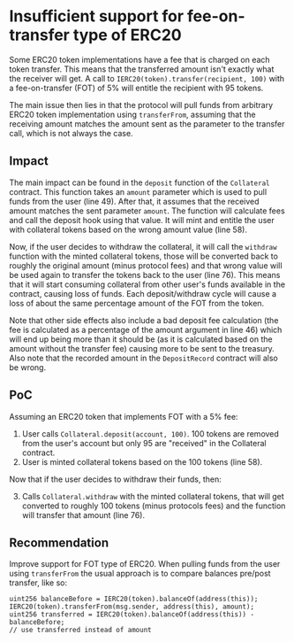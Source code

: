 # Insufficient support for fee-on-transfer type of ERC20

Some ERC20 token implementations have a fee that is charged on each token transfer. This means that the transferred amount isn't exactly what the receiver will get. A call to `IERC20(token).transfer(recipient, 100)` with a fee-on-transfer (FOT) of 5% will entitle the recipient with 95 tokens. 

The main issue then lies in that the protocol will pull funds from arbitrary ERC20 token implementation using `transferFrom`, assuming that the receiving amount matches the amount sent as the parameter to the transfer call, which is not always the case.

## Impact

The main impact can be found in the `deposit` function of the `Collateral` contract. This function takes an `amount` parameter which is used to pull funds from the user (line 49). After that, it assumes that the received amount matches the sent parameter `amount`. The function will calculate fees and call the deposit hook using that value. It will mint and entitle the user with collateral tokens based on the wrong amount value (line 58).

Now, if the user decides to withdraw the collateral, it will call the `withdraw` function with the minted collateral tokens, those will be converted back to roughly the original amount (minus protocol fees) and that wrong value will be used again to transfer the tokens back to the user (line 76). This means that it will start consuming collateral from other user's funds available in the contract, causing loss of funds. Each deposit/withdraw cycle will cause a loss of about the same percentage amount of the FOT from the token.

Note that other side effects also include a bad deposit fee calculation (the fee is calculated as a percentage of the amount argument in line 46) which will end up being more than it should be (as it is calculated based on the amount without the transfer fee) causing more to be sent to the treasury. Also note that the recorded amount in the `DepositRecord` contract will also be wrong.

## PoC

Assuming an ERC20 token that implements FOT with a 5% fee:

1. User calls `Collateral.deposit(account, 100)`. 100 tokens are removed from the user's account but only 95 are "received" in the Collateral contract.
2. User is minted collateral tokens based on the 100 tokens (line 58).

Now that if the user decides to withdraw their funds, then:

3. Calls `Collateral.withdraw` with the minted collateral tokens, that will get converted to roughly 100 tokens (minus protocols fees) and the function will transfer that amount (line 76). 

## Recommendation

Improve support for FOT type of ERC20. When pulling funds from the user using `transferFrom` the usual approach is to compare balances pre/post transfer, like so:

```
uint256 balanceBefore = IERC20(token).balanceOf(address(this));
IERC20(token).transferFrom(msg.sender, address(this), amount);
uint256 transferred = IERC20(token).balanceOf(address(this)) - balanceBefore;
// use transferred instead of amount
```
